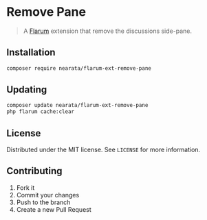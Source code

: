# Remove Pane

> A [Flarum](https://flarum.org) extension that remove the discussions side-pane.

## Installation

```sh
composer require nearata/flarum-ext-remove-pane
```

## Updating

```sh
composer update nearata/flarum-ext-remove-pane
php flarum cache:clear
```

## License

Distributed under the MIT license. See `LICENSE` for more information.

## Contributing

1. Fork it
2. Commit your changes
3. Push to the branch
4. Create a new Pull Request
